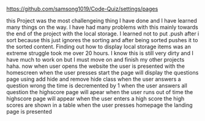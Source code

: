 https://github.com/samsong1019/Code-Quiz/settings/pages

this Project was the most challengeing thing I have done and I have learned many things on the way. I have had many problems with this mainly towards the end of the project with the local storage. I learned not to put .push after i sort because this just ignores the sorting and after being sorted pushes it to the sorted content. Finding out how to display local storage items was an extreme struggle took me over 20 hours. I know this is still very dirty and I have much to work on but I must move on and finish my other projects haha. 
now when user opens the website 
the user is presented with the homescreen
when the user presses start
the page will display the questions page using add hide and remove hide class
when the user answers a question wrong 
the time is decremented by 1
when the user answers all question 
the highscore page will apear
when the user runs out of time
the highscore page will appear
when the user enters a high score
the high scores are shown in a table
when the user presses homepage 
the landing page is presented
